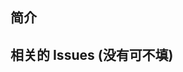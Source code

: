 ## 简介
<!-- 大致解释一下这个提交更改变动了什么. -->

## 相关的 Issues (没有可不填)
<!-- 如果这个提交更改解决了 Issue 中的问题, 请手动标记对应的 Issues -->
<!-- 例如: "Fixes #000" -->
